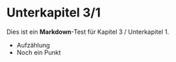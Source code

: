 # Unterkapitel 3/1

Dies ist ein **Markdown**-Test für Kapitel 3 / Unterkapitel 1. 
- Aufzählung
- Noch ein Punkt